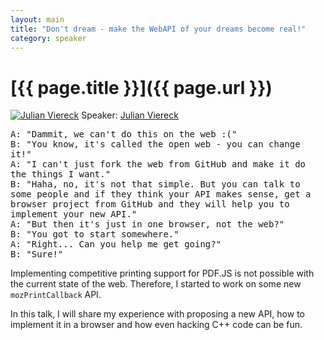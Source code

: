 ```yaml
---
layout: main
title: "Don't dream - make the WebAPI of your dreams become real!"
category: speaker
---
```


# [{{ page.title }}]({{ page.url }})

<a href="http://-"><img src="/images/julian-viereck.jpeg" class="speaker" alt="Julian Viereck"></a>
Speaker: <a href="http://-">Julian Viereck</a>

<pre style="white-space: pre-wrap">
A: "Dammit, we can't do this on the web :("
B: "You know, it's called the open web - you can change it!"
A: "I can't just fork the web from GitHub and make it do the things I want."
B: "Haha, no, it's not that simple. But you can talk to some people and if they think your API makes sense, get a browser project from GitHub and they will help you to implement your new API."
A: "But then it's just in one browser, not the web?"
B: "You got to start somewhere."
A: "Right... Can you help me get going?"
B: "Sure!"
</pre>

Implementing competitive printing support for PDF.JS is not possible with the current state of the web. Therefore, I started to work on some new `mozPrintCallback` API. 

In this talk, I will share my experience with proposing a new API, how to implement it in a browser and how even hacking C++ code can be fun.
